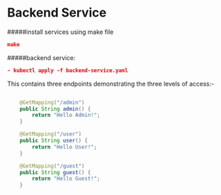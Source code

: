 # Backend Service

#####install services using make file

```json
make
```

#####backend service:

```json
- kubectl apply -f backend-service.yaml
```

This contains three endpoints demonstrating the three levels of access:-

```java

    @GetMapping("/admin")
    public String admin() {
        return "Hello Admin!";
    }

    @GetMapping("/user")
    public String user() {
        return "Hello User!";
    }

    @GetMapping("/guest")
    public String guest() {
        return "Hello Guest!";
    }
    
```